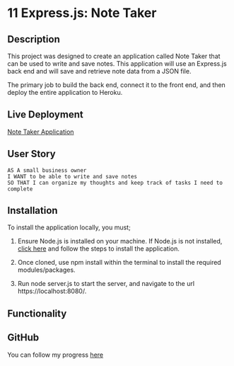 # 11 Express.js: Note Taker

## Description

This project was designed to create an application called Note Taker that can be used to write and save notes. This application will use an Express.js back end and will save and retrieve note data from a JSON file.

The primary job to build the back end, connect it to the front end, and then deploy the entire application to Heroku.


## Live Deployment

[Note Taker Application](https://pacific-sierra-32971.herokuapp.com/)

## User Story

```
AS A small business owner
I WANT to be able to write and save notes
SO THAT I can organize my thoughts and keep track of tasks I need to complete
```


## Installation

To install the application locally, you must;


1. Ensure Node.js is installed on your machine. If Node.js is not installed, [click here](https://nodejs.org/en/) and follow the steps to install the application. 

2. Once cloned, use npm install within the terminal to install the required modules/packages. 

3. Run node server.js to start the server, and navigate to the url https://localhost:8080/.




## Functionality




## GitHub

You can follow my progress [here](https://github.com/DavidSzamek)